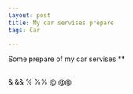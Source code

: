 ```yaml
---
layout: post
title: My car servises prepare
tags: Car

---
```


Some prepare of my car servises
**

##
&
&&
%
%%
@
@@
